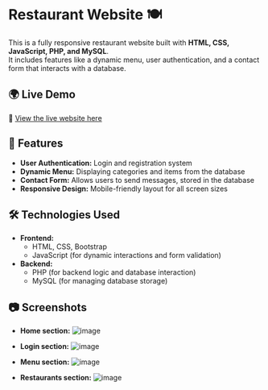 # Restaurant Website 🍽️

This is a fully responsive restaurant website built with **HTML, CSS, JavaScript, PHP, and MySQL**.  
It includes features like a dynamic menu, user authentication, and a contact form that interacts with a database.

## 🌍 Live Demo  
🔗 [View the live website here](https://italianorestaurant.infinityfree.me/pages/home.php)

## 🚀 Features  
- **User Authentication:** Login and registration system  
- **Dynamic Menu:** Displaying categories and items from the database  
- **Contact Form:** Allows users to send messages, stored in the database  
- **Responsive Design:** Mobile-friendly layout for all screen sizes  

## 🛠️ Technologies Used  
- **Frontend:**
  - HTML, CSS, Bootstrap
  - JavaScript (for dynamic interactions and form validation)
- **Backend:**
  - PHP (for backend logic and database interaction)
  - MySQL (for managing database storage)

## 📷 Screenshots
- **Home section:** 
![image](https://github.com/user-attachments/assets/4d7ba72f-9cf2-448e-b102-0cd5a2ffa8cd)


- **Login section:** 
![image](https://github.com/user-attachments/assets/77548659-546a-4f98-86fc-83592e623e1f)


- **Menu section:** 
![image](https://github.com/user-attachments/assets/10c0c1a2-9b6a-4d68-a2f6-f175c531955a)


- **Restaurants section:** 
![image](https://github.com/user-attachments/assets/a9b348a8-edfb-4560-ad65-632e27b4eae5)




